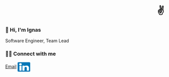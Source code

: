 <h1 align="right">
✌️
</div>

### 👋 Hi, I'm Ignas
Software Engineer, Team Lead

### 🤝🏻 Connect with me
<a href="mailto:github@ignas.tech" target="blank">Email</a>
<a href="https://linkedin.com/in/bernotas" target="blank"><img align="center" src="https://raw.githubusercontent.com/sadv1r/sadv1r/main/linkedin.svg" alt="ignasbernotas" height="30" width="40" /></a>

